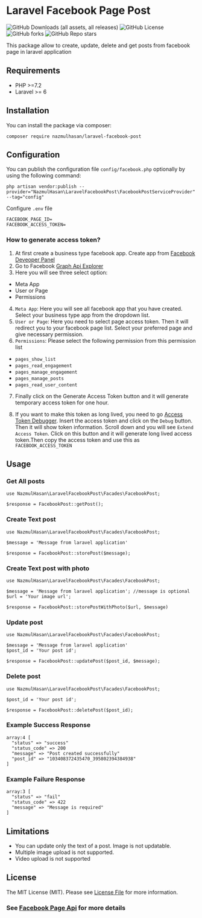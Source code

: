 # Laravel Facebook Page Post
![GitHub Downloads (all assets, all releases)](https://img.shields.io/github/downloads/Nazmul7989/laravel-facebook-post/total?style=plastic)
![GitHub License](https://img.shields.io/github/license/Nazmul7989/laravel-facebook-post?style=plastic)
![GitHub forks](https://img.shields.io/github/forks/Nazmul7989/laravel-facebook-post?style=plastic)
![GitHub Repo stars](https://img.shields.io/github/stars/Nazmul7989/laravel-facebook-post?style=plastic&color=yellow)


This package allow to create, update, delete and get posts from facebook page in laravel application

## Requirements

- PHP >=7.2
- Laravel >= 6

## Installation
You can install the package via composer:

```
composer require nazmulhasan/laravel-facebook-post
```
## Configuration
You can publish the configuration file `config/facebook.php` optionally by using the following command:
``` 
php artisan vendor:publish --provider="NazmulHasan\LaravelFacebookPost\FacebookPostServiceProvider" --tag="config"
```

Configure `.env` file
```
FACEBOOK_PAGE_ID=
FACEBOOK_ACCESS_TOKEN=
```
### How to generate access token?
1. At first create a business type facebook app. Create app from [Facebook Deveoper Panel](https://developers.facebook.com/)
2. Go to Facebook [Graph Api Explorer](https://developers.facebook.com/tools/explorer/)
3. Here you will see three select option:
- Meta App
- User or Page
- Permissions
4. `Meta App`: Here you will see all facebook app that you have created. Select your business type app from the dropdown list.
5. `User or Page`: Here you need to select page access token. Then it will redirect you to your facebook page list. Select your preferred page and give necessary permission.
6. `Permissions`: Please select the following permission from this permission list
- `pages_show_list`
- `pages_read_engagement`
- `pages_manage_engagement`
- `pages_manage_posts`
- `pages_read_user_content`

7. Finally click on the Generate Access Token button and it will generate temporary access token for one hour.
 
8. If you want to make this token as long lived, you need to go [Access Token Debugger](https://developers.facebook.com/tools/debug/accesstoken/). Insert the access  token and click on the `Debug` button. Then it will show token information. Scroll down and you will see `Extend Access Token`. Click on this button and it will generate long lived access token.Then copy the access token and use this as `FACEBOOK_ACCESS_TOKEN`

## Usage

### Get All posts
``` 
use NazmulHasan\LaravelFacebookPost\Facades\FacebookPost;

$response = FacebookPost::getPost();
```

### Create Text post
``` 
use NazmulHasan\LaravelFacebookPost\Facades\FacebookPost;

$message = 'Message from laravel application'

$response = FacebookPost::storePost($message);
```

### Create Text post with photo
``` 
use NazmulHasan\LaravelFacebookPost\Facades\FacebookPost;

$message = 'Message from laravel application'; //message is optional
$url = 'Your image url';

$response = FacebookPost::storePostWithPhoto($url, $message)
```
### Update  post
``` 
use NazmulHasan\LaravelFacebookPost\Facades\FacebookPost;

$message = 'Message from laravel application'
$post_id = 'Your post id';

$response = FacebookPost::updatePost($post_id, $message);
```

### Delete  post
``` 
use NazmulHasan\LaravelFacebookPost\Facades\FacebookPost;

$post_id = 'Your post id';

$response = FacebookPost::deletePost($post_id);
```

### Example Success Response
``` 
array:4 [
  "status" => "success"
  "status_code" => 200
  "message" => "Post created successfully"
  "post_id" => "103408372435470_395802394384938"
]
```

### Example Failure Response
``` 
array:3 [
  "status" => "fail"
  "status_code" => 422
  "message" => "Message is required"
]
```

## Limitations
- You can update only the text of a post. Image is not updatable.
- Multiple image upload is not supported.
- Video upload is not supported


## License

The MIT License (MIT). Please see [License File](LICENSE) for more information.

### See [Facebook Page Api](https://developers.facebook.com/docs/pages-api) for more details
